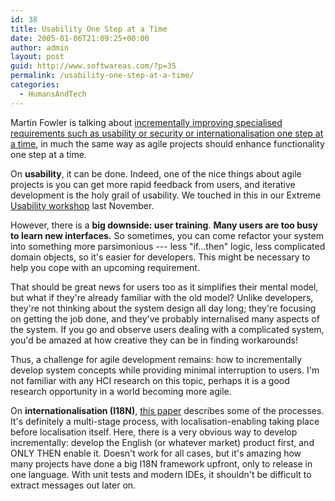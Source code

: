 ```yaml
---
id: 38
title: Usability One Step at a Time
date: 2005-01-06T21:09:25+00:00
author: admin
layout: post
guid: http://www.softwareas.com/?p=35
permalink: /usability-one-step-at-a-time/
categories:
  - HumansAndTech
---
```

Martin Fowler is talking about <a href="http://martinfowler.com/bliki/SpreadingIncrementalism.html">incrementally improving specialised requirements such as usability or security or internationalisation one step at a time</a>, in much the same way as agile projects should enhance functionality one step at a time.

On **usability**, it can be done. Indeed, one of the nice things about agile projects is you can get more rapid feedback from users, and iterative development is the holy grail of usability. We touched in this in our Extreme [Usability workshop](http://www.xpday.org/slides.php) last November.

However, there is a **big downside: user training**. **Many users are too busy to learn new interfaces.** So sometimes, you can come refactor your system into something more parsimonious --- less "if...then" logic, less complicated domain objects, so it's easier for developers. This might be necessary to help you cope with an upcoming requirement.

That should be great news for users too as it simplifies their mental model, but what if they're already familiar with the old model? Unlike developers, they're not thinking about the system design all day long; they're focusing on getting the job done, and they've probably internalised many aspects of the system.  If you go and observe users dealing with a complicated system, you'd be amazed at how creative they can be in finding workarounds!

Thus, a challenge for agile development remains: how to incrementally develop system concepts while providing minimal interruption to users. I'm not familiar with any HCI research on this topic, perhaps it is a good research opportunity in a world becoming more agile.

On **internationalisation (I18N)**, [this paper](http://mahemoff.com/paper/reqsi18n/) describes some of the processes. It's definitely a multi-stage process, with localisation-enabling taking place before localisation itself. Here, there is a very obvious way to develop incrementally: develop the English (or whatever market) product first, and ONLY THEN enable it. Doesn't work for all cases, but it's amazing how many projects have done a big I18N framework upfront, only to release in one language. With unit tests and modern IDEs, it shouldn't be difficult to extract messages out later on.